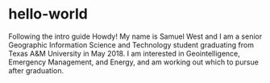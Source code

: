 # hello-world
Following the intro guide
Howdy! My name is Samuel West and I am a senior Geographic Information Science and Technology student graduating from Texas A&M University in May 2018. I am interested in Geointelligence, Emergency Management, and Energy, and am working out which to pursue after graduation.
